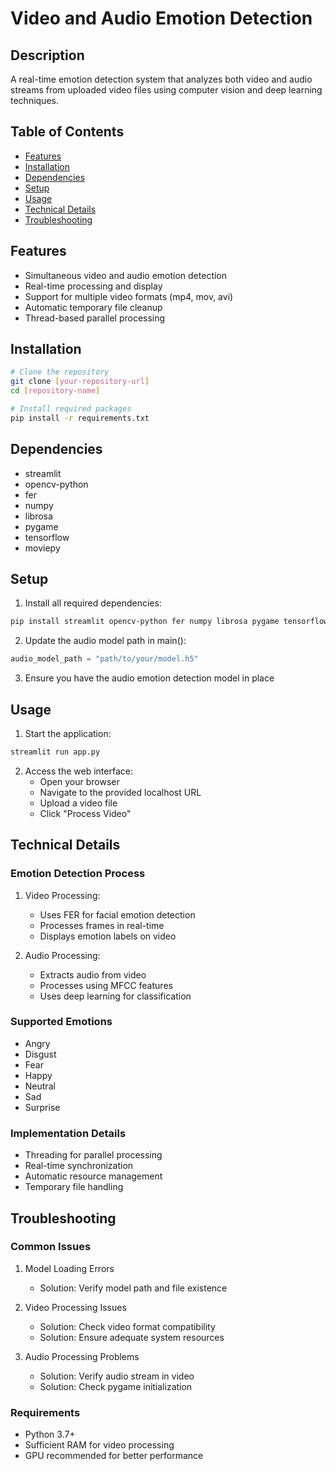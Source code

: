 # Video and Audio Emotion Detection

## Description
A real-time emotion detection system that analyzes both video and audio streams from uploaded video files using computer vision and deep learning techniques.

## Table of Contents
- [Features](#features)
- [Installation](#installation)
- [Dependencies](#dependencies)
- [Setup](#setup)
- [Usage](#usage)
- [Technical Details](#technical-details)
- [Troubleshooting](#troubleshooting)

## Features
* Simultaneous video and audio emotion detection
* Real-time processing and display
* Support for multiple video formats (mp4, mov, avi)
* Automatic temporary file cleanup
* Thread-based parallel processing

## Installation
```bash
# Clone the repository
git clone [your-repository-url]
cd [repository-name]

# Install required packages
pip install -r requirements.txt
```

## Dependencies
* streamlit
* opencv-python
* fer
* numpy
* librosa
* pygame
* tensorflow
* moviepy

## Setup
1. Install all required dependencies:
```bash
pip install streamlit opencv-python fer numpy librosa pygame tensorflow moviepy
```

2. Update the audio model path in main():
```python
audio_model_path = "path/to/your/model.h5"
```

3. Ensure you have the audio emotion detection model in place

## Usage
1. Start the application:
```bash
streamlit run app.py
```

2. Access the web interface:
   * Open your browser
   * Navigate to the provided localhost URL
   * Upload a video file
   * Click "Process Video"

## Technical Details

### Emotion Detection Process
1. Video Processing:
   * Uses FER for facial emotion detection
   * Processes frames in real-time
   * Displays emotion labels on video

2. Audio Processing:
   * Extracts audio from video
   * Processes using MFCC features
   * Uses deep learning for classification

### Supported Emotions
* Angry
* Disgust
* Fear
* Happy
* Neutral
* Sad
* Surprise

### Implementation Details
* Threading for parallel processing
* Real-time synchronization
* Automatic resource management
* Temporary file handling

## Troubleshooting

### Common Issues

1. Model Loading Errors
   * Solution: Verify model path and file existence

2. Video Processing Issues
   * Solution: Check video format compatibility
   * Solution: Ensure adequate system resources

3. Audio Processing Problems
   * Solution: Verify audio stream in video
   * Solution: Check pygame initialization

### Requirements
* Python 3.7+
* Sufficient RAM for video processing
* GPU recommended for better performance
